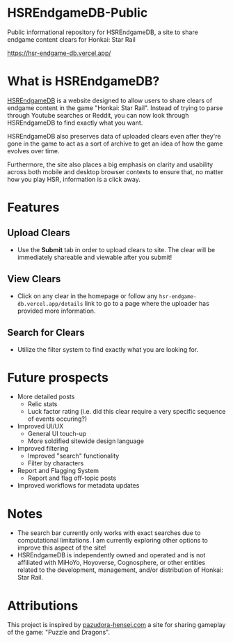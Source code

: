 # HSREndgameDB-Public
Public informational repository for HSREndgameDB, a site to share endgame content clears for Honkai: Star Rail

https://hsr-endgame-db.vercel.app/

# What is HSREndgameDB?

[HSREndgameDB](https://hsr-endgame-db.vercel.app/) is a website designed to allow users to share clears of endgame content in the game "Honkai: Star Rail". Instead of trying to parse through Youtube searches or Reddit, you can now look through HSREndgameDB to find exactly what you want.

HSREndgameDB also preserves data of uploaded clears even after they're gone in the game to act as a sort of archive to get an idea of how the game evolves over time.

Furthermore, the site also places a big emphasis on clarity and usability across both mobile and desktop browser contexts to ensure that, no matter how you play HSR, information is a click away.

# Features

## Upload Clears

- Use the **Submit** tab in order to upload clears to site. The clear will be immediately shareable and viewable after you submit!

## View Clears

- Click on any clear in the homepage or follow any `hsr-endgame-db.vercel.app/details` link to go to a page where the uploader has provided more information.

## Search for Clears

- Utilize the filter system to find exactly what you are looking for.

# Future prospects

- More detailed posts
  - Relic stats
  - Luck factor rating (i.e. did this clear require a very specific sequence of events occuring?)
- Improved UI/UX
  - General UI touch-up
  - More soldified sitewide design language
- Improved filtering
  - Improved "search" functionality
  - Filter by characters
- Report and Flagging System
  - Report and flag off-topic posts
- Improved workflows for metadata updates

# Notes
- The search bar currently only works with exact searches due to computational limitations. I am currently exploring other options to improve this aspect of the site!
- HSREndgameDB is independently owned and operated and is not affiliated with MiHoYo, Hoyoverse, Cognosphere, or other entities related to the development, management, and/or distribution of Honkai: Star Rail.

# Attributions
This project is inspired by [pazudora-hensei.com](https://pazudora-hensei.com/) a site for sharing gameplay of the game: "Puzzle and Dragons".
